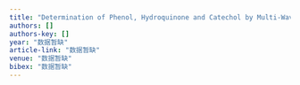 ```yaml
---
title: "Determination of Phenol, Hydroquinone and Catechol by Multi-Wavelength Linear Regression Derivative Spectrophotometry"
authors: []
authors-key: []
year: "数据暂缺"
article-link: "数据暂缺"
venue: "数据暂缺"
bibex: "数据暂缺"
---
```


